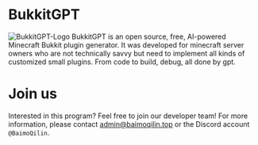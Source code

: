 # BukkitGPT
![BukkitGPT-Logo](https://cdn.jsdelivr.net/gh/Zhou-Shilin/picx-images-hosting@master/20240202/bukkitgpt-logo.webp)
BukkitGPT is an open source, free, AI-powered Minecraft Bukkit plugin generator. It was developed for minecraft server owners who are not technically savvy but need to implement all kinds of customized small plugins. From code to build, debug, all done by gpt.

# Join us
Interested in this program? Feel free to join our developer team! For more information, please contact [admin@baimoqilin.top](mailto:admin@baimoqilin.top) or the Discord account `@BaimoQilin`.
